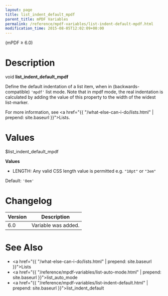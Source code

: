 ```yaml
---
layout: page
title: list_indent_default_mpdf
parent_title: mPDF Variables
permalink: /reference/mpdf-variables/list-indent-default-mpdf.html
modification_time: 2015-08-05T12:02:09+00:00
---
```


(mPDF &ge; 6.0)

# Description

void **list_indent_default_mpdf**

Define the default indentation of a list item, when in (backwards-compatible) `'mpdf'` list mode. Note that in mpdf mode,
the real indentation is calculated by adding the value of this property to the width of the widest list-marker.

For more information, see <a href="{{ "/what-else-can-i-do/lists.html" | prepend: site.baseurl }}">Lists</a>.

# Values

<span class="parameter">$list_indent_default_mpdf</span>

**Values**

* <span class="smallblock">LENGTH</span>: Any valid CSS length value is permitted e.g. `"10pt"` or `"3em"`

Default: `'0em'`

# Changelog

<table class="table">
<thead>
<tr>
  <th>Version</th>
  <th>Description</th>
</tr>
</thead>
<tbody>
<tr>
  <td>6.0</td>
  <td>Variable was added.</td>
</tr>
</tbody>
</table>

# See Also

* <a href="{{ "/what-else-can-i-do/lists.html" | prepend: site.baseurl }}">Lists </a>
* <a href="{{ "/reference/mpdf-variables/list-auto-mode.html" | prepend: site.baseurl }}">list_auto_mode</a>
* <a href="{{ "/reference/mpdf-variables/list-indent-default.html" | prepend: site.baseurl }}">list_indent_default</a>
